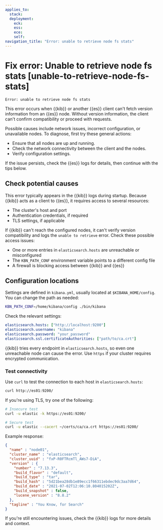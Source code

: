 ```yaml
---
applies_to:
  stack: 
  deployment:
    eck: 
    ess: 
    ece: 
    self: 
navigation_title: "Error: unable to retrieve node fs stats"
---
```


# Fix error: Unable to retrieve node fs stats [unable-to-retrieve-node-fs-stats]

```console
Error: unable to retrieve node fs stats
```

This error occurs when {{kib}} or another {{es}} client can't fetch version information from an {{es}} node. Without version information, the client can't confirm compatibility or proceed with requests.

Possible causes include network issues, incorrect configuration, or unavailable nodes. To diagnose, first try these general actions:

- Ensure that all nodes are up and running.
- Check the network connectivity between the client and the nodes.
- Verify configuration settings.

If the issue persists, check the {{es}} logs for details, then continue with the tips below.

## Check potential causes

This error typically appears in the {{kib}} logs during startup. Because {{kib}} acts as a client to {{es}}, it requires access to several resources:

- The cluster's host and port
- Authentication credentials, if required
- TLS settings, if applicable

If {{kib}} can't reach the configured nodes, it can't verify version compatibility and logs the `unable to retrieve` error. Check these possible access issues:

- One or more entries in `elasticsearch.hosts` are unreachable or misconfigured
- The `KBN_PATH_CONF` environment variable points to a different config file
- A firewall is blocking access between {{kib}} and {{es}}

## Configuration locations

Settings are defined in `kibana.yml`, usually located at `$KIBANA_HOME/config`. You can change the path as needed:

```bash
KBN_PATH_CONF=/home/kibana/config ./bin/kibana
```

Check the relevant settings:

```yaml
elasticsearch.hosts: ["http://localhost:9200"]
elasticsearch.username: "kibana"
elasticsearch.password: "your_password"
elasticsearch.ssl.certificateAuthorities: ["path/to/ca.crt"]
```
{{kib}} tries every endpoint in `elasticsearch.hosts`, so even one unreachable node can cause the error. Use `https` if your cluster requires encrypted communication.

### Test connectivity

Use `curl` to test the connection to each host in `elasticsearch.hosts`:

```bash
curl http://es01:9200/
```

If you're using TLS, try one of the following:

```bash
# Insecure test
curl -u elastic -k https://es01:9200/

# Secure test
curl -u elastic --cacert ~/certs/ca/ca.crt https://es01:9200/
```

Example response:

```json
{
  "name" : "node01",
  "cluster_name" : "elasticsearch",
  "cluster_uuid" : "fxP-R0FTRcmTl_AWs7-DiA",
  "version" : {
    "number" : "7.13.3",
    "build_flavor" : "default",
    "build_type" : "tar",
    "build_hash" : "5d21bea28db1e89ecc1f66311ebdec9dc3aa7d64",
    "build_date" : "2021-07-02T12:06:10.804015202Z",
    "build_snapshot" : false,
    "lucene_version" : "8.8.2"
  },
  "tagline" : "You Know, for Search"
}
```

If you're still encountering issues, check the {{kib}} logs for more details and context.

